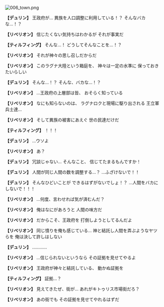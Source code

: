 
![006_town.png](../images/backgrounds/006_town.png)

**【デュリン】**
王政府が…
異族を人口調整に利用している！？
そんなバカな…！？

**【リベリオン】**
信じたくない気持ちはわかるが
それが事実だ

**【ティルフィング】**
そんな…！
どうしてそんなことを…！？

**【リベリオン】**
それが神々の思し召しだからだ

**【リベリオン】**
このラグナ大陸という箱庭を、
神々は一定の水準に
保っておきたいらしい

**【デュリン】**
そんな…！？
そんな、バカな…！？

**【リベリオン】**
…王政府の上層部は皆、
おそらく知っている

**【リベリオン】**
なにも知らないのは、
ラグナロクと現場に駆り出される
王立軍兵士達…

**【リベリオン】**
そして異族の被害にあえぐ
世の民達だけだ

**【ティルフィング】**
！！！

**【デュリン】**
…ウソよ

**【リベリオン】**
あ？

**【デュリン】**
冗談じゃない…
そんなこと、
信じてたまるもんですか！

**【デュリン】**
人間が同じ人間の数を調整する…？
…ふざけないで！！

**【デュリン】**
そんなひどいことが
できるはずがないでしょ！？
…人間をバカにしないで！！！

**【リベリオン】**
…何度、言わせれば気が済むんだ？

**【リベリオン】**
俺はなにがあろうと
人間の味方だ

**【リベリオン】**
だからこそ、王政府を
打倒しようとしてるんだよ

**【リベリオン】**
同じ憤りを俺も感じている…
神と結託し人間を弄ぶようなヤツらを
俺は決して許しはしない

**【デュリン】**
…………

**【リベリオン】**
…信じられないというなら
その証拠を見せてやるよ

**【リベリオン】**
王政府が神々と結託している、
動かぬ証拠を

**【ティルフィング】**
証拠…？

**【リベリオン】**
見えてきたぜ、街が…
あれがキトゥリス市場街だろ？

**【リベリオン】**
あの街でも
その証拠を見せてやれるはずだ
